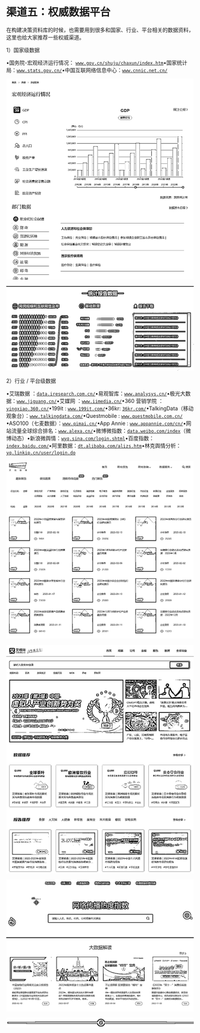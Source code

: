 # 渠道五：权威数据平台

在构建决策资料库的时候，也需要用到很多和国家、行业、平台相关的数据资料，这里也给大家推荐一些权威渠道。

1）国家级数据

•国务院-宏观经济运行情况： [`www.gov.cn/shuju/chaxun/index.htm`](http://www.gov.cn/shuju/chaxun/index.htm)•国家统计局：[`www.stats.gov.cn/`](http://www.stats.gov.cn/)•中国互联网络信息中心：[`www.cnnic.net.cn/`](http://www.cnnic.net.cn/)

![](img/ed90e68ad6816a7d96645211ea436e51.png)

![](img/fdae18acafa569a43651dce1b036f976.png)

2）行业 / 平台级数据

•艾瑞数据 ：[`data.iresearch.com.cn/`](http://data.iresearch.com.cn/)•易观智库：[`www.analysys.cn/`](http://www.analysys.cn/)•极光大数据：[`www.jiguang.cn/`](https://www.jiguang.cn/)•艾媒网 ：[`www.iimedia.cn/`](http://www.iimedia.cn/)•360 营销学院 ：[`yingxiao.360.cn/`](http://yingxiao.360.cn/)•199it : [`www.199it.com/`](http://www.199it.com/)•36kr: [`36kr.com/`](http://36kr.com/)•TalkingData（移动观象台）：[`www.talkingdata.com/`](http://www.talkingdata.com/)•Questmobile : [`www.questmobile.com.cn/`](http://www.questmobile.com.cn/)•ASO100（七麦数据）：[`www.qimai.cn/`](https://www.qimai.cn/)•App Annie : [`www.appannie.com/cn/`](https://www.appannie.com/cn/)•网站流量全球综合排名：[`www.alexa.cn/`](http://www.alexa.cn/)•微博微指数：[`data.weibo.com/index`](http://data.weibo.com/index)（微博动态）•新浪微舆情：[`wyq.sina.com/login.shtml`](http://wyq.sina.com/login.shtml)•百度指数：[`index.baidu.com/`](https://index.baidu.com/)•阿里数据：[`dt.alibaba.com/alizs.htm`](https://dt.alibaba.com/alizs.htm)•林克舆情分析：[`yq.linkip.cn/user/login.do`](http://yq.linkip.cn/user/login.do)

![](img/f25cd662c8fb4eb94886212be78111b5.png)

![](img/e1ad60cf0748acf4da9d2fae3570848c.png)

![](img/382f2050faed12a4827e66682429241a.png)

![](img/48cd64468259b66cdf739684899464c9.png)